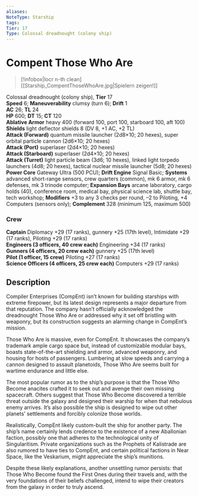 ```yaml
---
aliases: 
NoteType: Starship
tags: 
Tier: 17
Type: Colossal dreadnought (colony ship)
---
```


# Compent Those Who Are

> [!infobox|locr n-th clean]
>  [[Starship_CompentThoseWhoAre.jpg|Spielern zeigen!]]
> 
Colossal dreadnought (colony ship), **Tier** 17  
**Speed** 6; **Maneuverability** clumsy (turn 6); **Drift** 1  
**AC** 26; **TL** 24  
**HP** 600; **DT** 15; **CT** 120  
**Ablative Armor** heavy 400 (forward 100, port 100, starboard 100, aft 100)  
**Shields** light deflector shields 8 (DV 8, +1 AC, +2 TL)  
**Attack (Forward)** quantum missile launcher (2d8×10; 20 hexes), super orbital particle cannon (2d6×10; 20 hexes)  
**Attack (Port)** superlaser (2d4×10; 20 hexes)  
**Attack (Starboard)** superlaser (2d4×10; 20 hexes)  
**Attack (Turret)** light particle beam (3d6; 10 hexes), linked light torpedo launchers (4d8; 20 hexes), tactical nuclear missile launcher (5d8; 20 hexes)  
**Power Core** Gateway Ultra (500 PCU); **Drift Engine** Signal Basic; **Systems** advanced short-range sensors, crew quarters (common), mk 6 armor, mk 6 defenses, mk 3 trinode computer; **Expansion Bays** arcane laboratory, cargo holds (40), conference room, medical bay, physical science lab, shuttle bay, tech workshop; **Modifiers** +3 to any 3 checks per round, –2 to Piloting, +4 Computers (sensors only); **Complement** 328 (minimum 125, maximum 500)

### Crew

**Captain** Diplomacy +29 (17 ranks), gunnery +25 (17th level), Intimidate +29 (17 ranks), Piloting +29 (17 ranks)  
**Engineers (3 officers, 40 crew each)** Engineering +34 (17 ranks)  
**Gunners (4 officers, 20 crew each)** gunnery +25 (17th level)  
**Pilot (1 officer, 15 crew)** Piloting +27 (17 ranks)  
**Science Officers (4 officers, 25 crew each)** Computers +29 (17 ranks)

## Description

Compiler Enterprises (CompEnt) isn’t known for building starships with extreme firepower, but its latest design represents a major departure from that reputation. The company hasn’t officially acknowledged the dreadnought Those Who Are or addressed why it set off bristling with weaponry, but its construction suggests an alarming change in CompEnt’s mission.  
  
Those Who Are is massive, even for CompEnt. It showcases the company’s trademark ample cargo space but, instead of customizable modular bays, boasts state-of-the-art shielding and armor, advanced weaponry, and housing for hosts of passengers. Lumbering at slow speeds and carrying a cannon designed to assault planetoids, Those Who Are seems built for wartime endurance and little else.  
  
The most popular rumor as to the ship’s purpose is that the Those Who Become anacites crafted it to seek out and avenge their own missing spacecraft. Others suggest that Those Who Become discovered a terrible threat outside the galaxy and designed their warship for when that nebulous enemy arrives. It’s also possible the ship is designed to wipe out other planets’ settlements and forcibly colonize those worlds.  
  
Realistically, CompEnt likely custom-built the ship for another party. The ship’s name certainly lends credence to the existence of a new Aballonian faction, possibly one that adheres to the technological unity of Singularitism. Private organizations such as the Prophets of Kalistrade are also rumored to have ties to CompEnt, and certain political factions in Near Space, like the Veskarium, might appreciate the ship’s munitions.  
  
Despite these likely explanations, another unsettling rumor persists: that Those Who Become found the First Ones during their travels and, with the very foundations of their beliefs challenged, intend to wipe their creators from the galaxy in order to truly ascend.
